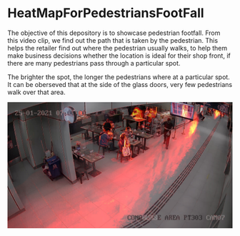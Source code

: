 # HeatMapForPedestriansFootFall
The objective of this depository is to showcase pedestrian footfall. From this video clip, we find out the path that is taken by the pedestrian. This helps the retailer find out where the pedestrian usually walks, to help them make business decisions whether the location is ideal for their shop front, if there are many pedestrians pass through a particular spot.

The brighter the spot, the longer the pedestrians where at a particular spot. It can be oberseved that at the side of the glass doors, very few pedestrians walk over that area.

![diff-overlay](diff-overlay.jpg)
